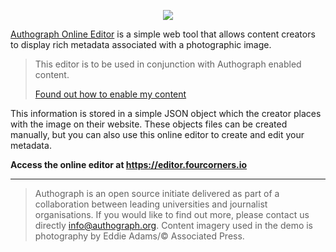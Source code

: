 <p align="center">
    <img src="https://cdn.fourcorners.io/docs/logo_small.png" />
</p>

[Authograph Online Editor](https://editor.fourcorners.io) is a simple web tool that allows content creators to display rich metadata associated with a photographic image.

> This editor is to be used in conjunction with Authograph enabled content.
>
> [Found out how to enable my content](https://github.com/digitalinteraction/fourcorners) 

This information is stored in a simple JSON object which the creator places with the image on their website. These objects files can be created manually, but you can also use this online editor to create and edit your metadata.

**Access the online editor at https://editor.fourcorners.io**

----

> Authograph is an open source initiate delivered as part of a collaboration between leading universities and journalist organisations. If you would like to find out more, please contact us directly <info@authograph.org>. Content imagery used in the demo is photography by Eddie Adams/© Associated Press.
